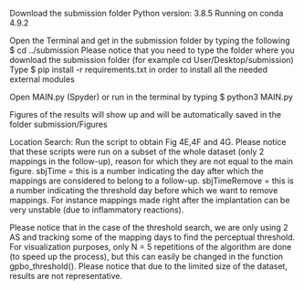 Download the submission folder
Python version: 3.8.5
Running on conda 4.9.2

Open the Terminal and get in the submission folder by typing the following
	$ cd ../submission
Please notice that you need to type the folder where you download the submission folder (for example cd User/Desktop/submission)
Type
	$ pip install -r requirements.txt
in order to install all the needed external modules


Open MAIN.py (Spyder) or run in the terminal by typing
 $ python3 MAIN.py

Figures of the results will show up and will be automatically saved in the folder submission/Figures

Location Search: Run the script to obtain Fig 4E,4F and 4G.
Please notice that these scripts were run on a subset of the whole dataset (only 2 mappings in the follow-up), reason for which they are not equal to the main figure.
sbjTime = this is a number indicating the day after which the mappings are considered to belong to a follow-up. 
sbjTimeRemove = this is a number indicating the threshold day before which we want to remove mappings. For instance mappings made right after the implantation can be very unstable (due to inflammatory reactions). 

Please notice that in the case of the threshold search, we are only using 2 AS and tracking some of the mapping days to find the perceptual threshold.
For visualization purposes, only N = 5 repetitions of the algorithm are done (to speed up the process), but this can easily be changed in the function gpbo_threshold(). Please notice that due to the limited size of the dataset, results are not representative. 

